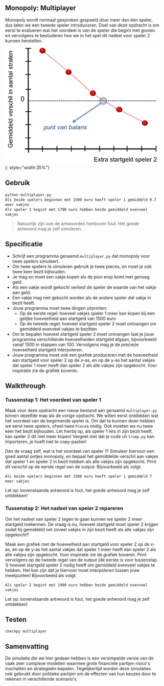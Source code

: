 ## Monopoly: Multiplayer

Monopoly wordt normaal gesproken gespeeld door meer dan één speler, dus laten we een tweede speler introduceren.
Doel van deze opdracht is om eerst te evalueren wat het voordeel is van de speler die begint met gooien en vervolgens te bestuderen hoe
we in het spel dit nadeel voor speler 2 kunnen herstellen.
 
![](Balans.png){: style="width:35%"}

## Gebruik

	python multiplayer.py
	Als beide spelers beginnen met 1500 euro heeft speler 1 gemiddeld 0.7 meer vakjes
	Als speler 2 begint met 1790 euro hebben beide gemiddeld evenveel vakjes

> Natuurlijk zijn ook de antwoorden hierboven fout. Het goede antwoord mag je zelf simuleren.

## Specificatie

* Schrijf een programma genaamd `multiplayer.py` dat monopoly voor twee spelers simuleert.
* Om twee spelers te simuleren gebruik je twee pieces, en moet je ook twee keer bezit bijhouden.
* Je mag en moet een vakje kopen als de pion erop komt met genoeg geld.
* Als een vakje wordt gekocht verliest de speler de waarde van het vakje aan geld.
* Een vakje mag niet gekocht worden als de andere speler dat vakje in bezit heeft.
* Jouw programma moet twee dingen uitprinten:
	* Op de eerste regel: hoeveel vakjes speler 1 meer kan kopen bij een gelijke hoeveelheid aan startgeld van 1500 euro
	* Op de tweede regel: hoeveel startgeld speler 2 moet ontvangen om gemiddeld evenveel vakjes te bezitten
* Om te bepalen hoeveel startgeld speler 2 moet ontvangen laat je jouw programma verschillende hoeveelheiden startgeld afgaan, bijvoorbeeld vanaf 1500 in stappen van 100.
Vervolgens mag je de precieze hoeveelheid startgeld interpoleren.
* Jouw programma moet ook een grafiek produceren met de hoeveelheid aan startgeld voor speler 2 op de x-as, en op de y-as 
het aantal vakjes dat speler 1 meer heeft dan speler 2 als alle vakjes zijn opgekocht. Voor inspiratie
zie de grafiek bovenin.

## Walkthrough

### Tussenstap 1: Het voordeel van speler 1
Maak voor deze opdracht een nieuw bestand aan genaamd `multiplayer.py` binnen dezelfde map als de vorige opdracht.
We willen eerst ontdekken wat het voordeel van de beginnende speler is. Om dat te kunnen doen hebben we eerst twee spelers,
ofwel twee `Piece`s nodig. Ook moeten we nu twee keer het bezit bijhouden. Let hierbij op, als speler 1 iets in zijn
bezit heeft, kan speler 2 dit niet meer kopen! Vergeet niet dat je code uit `trump.py` kan importeren, je hoeft
niet te copy-pasten! 

Dan de vraag zelf, wat is het voordeel van speler 1? Simuleer hiervoor een goed aantal potjes monopoly, en bepaal
het gemiddelde verschil aan vakjes dat speler 1 en speler 2 in bezit hebben als alle vakjes zijn opgekocht.
Print dit verschil op de eerste regel van de output. Bijvoorbeeld als volgt:

	Als beide spelers beginnen met 1500 euro heeft speler 1 gemiddeld 7 meer vakjes

Let op: bovenstaande antwoord is fout, het goede antwoord mag je zelf ontdekken!


### Tussenstap 2: Het nadeel van speler 2 repareren
Om het nadeel van speler 2 tegen te gaan kunnen we speler 2 meer startgeld toekennen. De vraag is nu,
hoeveel startgeld moet speler 2 krijgen zodat hij gemiddeld net zoveel vakjes in zijn bezit heeft
als alle vakjes zijn opgekocht?

Maak een grafiek met de hoeveelheid aan startgeld voor speler 2 op de x-as, en op de y-as 
het aantal vakjes dat speler 1 meer heeft dan speler 2 als alle vakjes zijn opgekocht. Voor inspiratie
zie de grafiek bovenin. Print vervolgens op de tweede regel van de output (de eerste is voor tussenstap 1)
hoeveel startgeld speler 2 nodig heeft om gemiddeld evenveel vakjes te hebben. Het kan zijn dat je
hiervoor moet interpoleren tussen jouw meetpunten! Bijvoorbeeld als volgt:

	Als speler 2 begint met 1900 euro hebben beide gemiddeld evenveel vakjes

Let op: bovenstaande antwoord is fout, het goede antwoord mag je zelf ontdekken!


## Testen

	checkpy multiplayer

## Samenvatting

De simulatie die we hier gedaan hebben is een versimpelde versie van de vaak zeer complexe 
modellen waarmee grote financiele partijen risico's inschatten en strategieën bepalen. 
Tegelijkertijd worden deze simulaties ook gebruikt door politieke partijen om de effecten 
van hun keuzes door te rekenen in verschillende scenario's.




